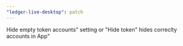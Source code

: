 ```yaml
---
"ledger-live-desktop": patch
---
```


Hide empty token accounts" setting or "Hide token" hides correclty accounts in App"
